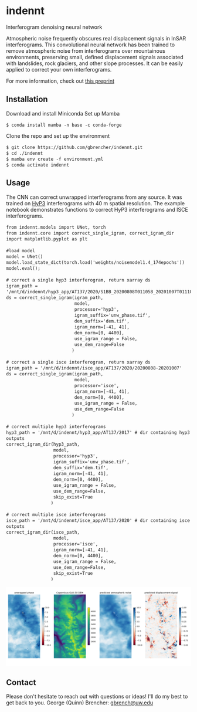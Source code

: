 # indennt
Interferogram denoising neural network

Atmospheric noise frequently obscures real displacement signals in InSAR interferograms. This convolutional neural network has been trained to remove atmospheric noise from interferograms over mountainous environments, preserving small, defined displacement signals associated with landslides, rock glaciers, and other slope processes. It can be easily applied to correct your own interferograms. 

For more information, check out [this preprint](https://www.techrxiv.org/articles/preprint/Removing_Atmospheric_Noise_from_InSAR_Interferograms_in_Mountainous_Regions_with_a_Convolutional_Neural_Network/22626748)

## Installation
Download and install Miniconda
Set up Mamba
```
$ conda install mamba -n base -c conda-forge
```
Clone the repo and set up the environment
```
$ git clone https://github.com/gbrencher/indennt.git
$ cd ./indennt
$ mamba env create -f environment.yml
$ conda activate indennt
```
## Usage
The CNN can correct unwrapped interferograms from any source. It was trained on [HyP3](https://hyp3-docs.asf.alaska.edu/guides/insar_product_guide/) interferograms with 40 m spatial resolution. The example notebook demonstrates functions to correct HyP3 interferograms and ISCE interferograms.

```
from indennt.models import UNet, torch
from indennt.core import correct_single_igram, correct_igram_dir
import matplotlib.pyplot as plt

#load model
model = UNet()
model.load_state_dict(torch.load('weights/noisemodel1.4_174epochs'))
model.eval();

# correct a single hyp3 interferogram, return xarray ds
igram_path = '/mnt/d/indennt/hyp3_app/AT137/2020/S1BB_20200808T011058_20201007T011100_VVP060_INT40_G_ueF_70CB'
ds = correct_single_igram(igram_path,
                          model,
                          processor='hyp3',
                          igram_suffix='unw_phase.tif',
                          dem_suffix='dem.tif',
                          igram_norm=[-41, 41],
                          dem_norm=[0, 4400],
                          use_igram_range = False,
                          use_dem_range=False
                         )

# correct a single isce interferogram, return xarray ds
igram_path = '/mnt/d/indennt/isce_app/AT137/2020/20200808-20201007'
ds = correct_single_igram(igram_path,
                          model,
                          processor='isce',
                          igram_norm=[-41, 41],
                          dem_norm=[0, 4400],
                          use_igram_range = False,
                          use_dem_range=False
                         )

# correct multiple hyp3 interferograms
hyp3_path = '/mnt/d/indennt/hyp3_app/AT137/2017' # dir containing hyp3 outputs
correct_igram_dir(hyp3_path,
                  model,
                  processor='hyp3',
                  igram_suffix='unw_phase.tif',
                  dem_suffix='dem.tif',
                  igram_norm=[-41, 41],
                  dem_norm=[0, 4400],
                  use_igram_range = False,
                  use_dem_range=False,
                  skip_exist=True
                 )

# correct multiple isce interferograms
isce_path = '/mnt/d/indennt/isce_app/AT137/2020' # dir containing isce outputs
correct_igram_dir(isce_path,
                  model,
                  processor='isce',
                  igram_norm=[-41, 41],
                  dem_norm=[0, 4400],
                  use_igram_range = False,
                  use_dem_range=False,
                  skip_exist=True
                 )
```
![plot](./images/example_correction.png)

## Contact 
Please don't hesitate to reach out with questions or ideas! I'll do my best to get back to you. 
George (Quinn) Brencher: gbrench@uw.edu